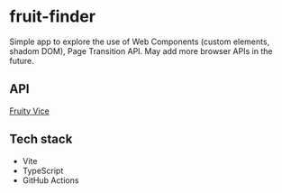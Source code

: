 # fruit-finder

Simple app to explore the use of Web Components (custom elements, shadom DOM), Page Transition API.
May add more browser APIs in the future.

## API

[Fruity Vice](https://www.fruityvice.com/)

## Tech stack

- Vite
- TypeScript
- GitHub Actions
